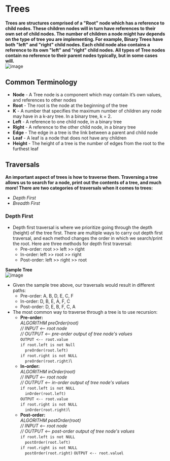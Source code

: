# Trees

**Trees are structures comprised of a "Root" node which has a reference to child nodes. These children nodes will in turn have references to their own set of child nodes. The number of children a node might hav depends on the type of tree you are implementing. For example, Binary Trees have both "left" and "right" child nodes. Each child node also contains a reference to its own "left" and "right" child nodes. All types of Tree nodes contain no reference to their parent nodes typically, but in some cases will.**
<br />
![image](https://user-images.githubusercontent.com/66289456/151674004-c15e5a23-9a77-4b85-a9ad-4d61426672f9.png)
<br />
## Common Terminology
+ **Node** - A Tree node is a component which may contain it’s own values, and references to other nodes
+ **Root** - The root is the node at the beginning of the tree
+ **K** - A number that specifies the maximum number of children any node may have in a k-ary tree. In a binary tree, k = 2.
+ **Left** - A reference to one child node, in a binary tree
+ **Right** - A reference to the other child node, in a binary tree
+ **Edge** - The edge in a tree is the link between a parent and child node
+ **Leaf** - A leaf is a node that does not have any children
+ **Height** - The height of a tree is the number of edges from the root to the furthest leaf

## Traversals

**An important aspect of trees is how to traverse them. Traversing a tree allows us to search for a node, print out the contents of a tree, and much more! There are two categories of traversals when it comes to trees:**
+ *Depth First*
+ *Breadth First*

### Depth First

+ Depth first traversal is where we prioritize going through the depth (height) of the tree first. There are multiple ways to carry out depth first traversal, and each method changes the order in which we search/print the root. Here are three methods for depth first traversal:
  + Pre-order: root >> left >> right
  + In-order: left >> root >> right
  + Post-order: left >> right >> root

**Sample Tree**
<br />
![image](https://user-images.githubusercontent.com/66289456/151674136-38cf2a3d-73dd-4458-b18f-0b279301d447.png)
<br />
+ Given the sample tree above, our traversals would result in different paths:
  + Pre-order: A, B, D, E, C, F
  + In-order: D, B, E, A, F, C
  + Post-order: D, E, B, F, C, A
+ The most common way to traverse through a tree is to use recursion:
  + **Pre-order:**\
    *ALGORITHM preOrder(root)*\
    *// INPUT <-- root node*\
    *// OUTPUT <-- pre-order output of tree node's values*\
    `OUTPUT <-- root.value`\
    `if root.left is not Null`\
      `  preOrder(root.left)`\
    `if root.right is not NULL`\
      `  preOrder(root.right)`\
  + **In-order:**\
    *ALGORITHM inOrder(root)*\
    *// INPUT <-- root node*\
    *// OUTPUT <-- in-order output of tree node's values*\
        `if root.left is not NULL`\
            `  inOrder(root.left)`\
        `OUTPUT <-- root.value`\
        `if root.right is not NULL`\
            `  inOrder(root.right)`\
  + **Post-order:**\
    *ALGORITHM postOrder(root)*\
    *// INPUT <-- root node*\
    *// OUTPUT <-- post-order output of tree node's values*\
        `if root.left is not NULL`\
          `  postOrder(root.left)`\
        `if root.right is not NULL`\
          `  postOrder(root.right)`
        `OUTPUT <-- root.value`\
 
